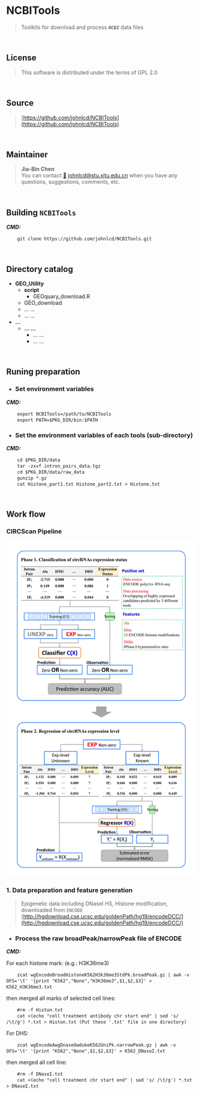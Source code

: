 
# NCBITools  
> Toolkits for download and process ***`NCBI`*** data files 
<br>

## License
> This software is distributed under the terms of GPL 2.0  
<br>

## Source
> [https://github.com/johnlcd/NCBITools](https://github.com/johnlcd/NCBITools)  
<br>

## Maintainer
> **Jia-Bin Chen**  
> You can contact [:email:](johnlcd@stu.xjtu.edu.cn) johnlcd@stu.xjtu.edu.cn 
  when you have any questions, suggestions, comments, etc.  
<br>

## Building `NCBITools`

***CMD:***  

		git clone https://github.com/johnlcd/NCBITools.git

<br>

## Directory catalog

- **GEO_Utility**  	
	- **script**  
		- GEOquary_download.R
	- GEO_download
	- ... ...
	- ... ...
- **...**
	- **... ...**
		- ... ...
		- ... ...
<br>


## Runing preparation
- ### Set environment variables

***CMD:***  

		export NCBITools=/path/to/NCBITools
		export PATH=$PKG_DIR/bin:$PATH

- ### Set the environment variables of each tools (sub-directory)

***CMD:***  

		cd $PKG_DIR/data
		tar -zxvf intron_pairs_data.tgz
		cd $PKG_DIR/data/raw_data
		gunzip *.gz
		cat Histone_part1.txt Histone_part2.txt > Histone.txt
<br>


## Work flow
### **CIRCScan** Pipeline  
![CIRCScan pipeline](https://github.com/johnlcd/CIRCScan/blob/master/pipeline.jpg)  

### 1. Data preparation and feature generation
> Epigenetic data including DNaseI HS, Histone modification, downloaded from `ENCODE` [http://hgdownload.cse.ucsc.edu/goldenPath/hg19/encodeDCC/](http://hgdownload.cse.ucsc.edu/goldenPath/hg19/encodeDCC/)  
- ### Process the raw broadPeak/narrowPeak file of ENCODE

***CMD:***

For each histone mark: (e.g.: H3K36me3)
		
		zcat wgEncodeBroadHistoneK562H3k36me3StdPk.broadPeak.gz | awk -v OFS='\t' '{print "K562","None","H3K36me3",$1,$2,$3}' > K562_H3K36me3.txt

then merged all marks of selected cell lines:

		#rm -f Histon.txt
		cat <(echo "cell treatment antibody chr start end" | sed 's/ /\t/g') *.txt > Histon.txt (Put these '.txt' file in one directory)


For DHS:

		zcat wgEncodeAwgDnaseUwdukeK562UniPk.narrowPeak.gz | awk -v OFS='\t' '{print "K562","None",$1,$2,$3}' > K562_DNaseI.txt

then merged all cell line:

		#rm -f DNaseI.txt
		cat <(echo "cell treatment chr start end" | sed 's/ /\t/g') *.txt > DNaseI.txt
		

